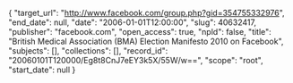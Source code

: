 {
  "target_url": "http://www.facebook.com/group.php?gid=354755332976", 
  "end_date": null, 
  "date": "2006-01-01T12:00:00", 
  "slug": 40632417, 
  "publisher": "facebook.com", 
  "open_access": true, 
  "npld": false, 
  "title": "British Medical Association (BMA) Election Manifesto 2010 on Facebook", 
  "subjects": [], 
  "collections": [], 
  "record_id": "20060101T120000/Eg8t8CnJ7eEY3k5X/55W/w==", 
  "scope": "root", 
  "start_date": null
}

